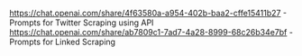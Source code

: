 https://chat.openai.com/share/4f63580a-a954-402b-baa2-cffe15411b27 - Prompts for Twitter Scraping using API
https://chat.openai.com/share/ab7809c1-7ad7-4a28-8999-68c26b34e7bf - Prompts for Linked Scraping
